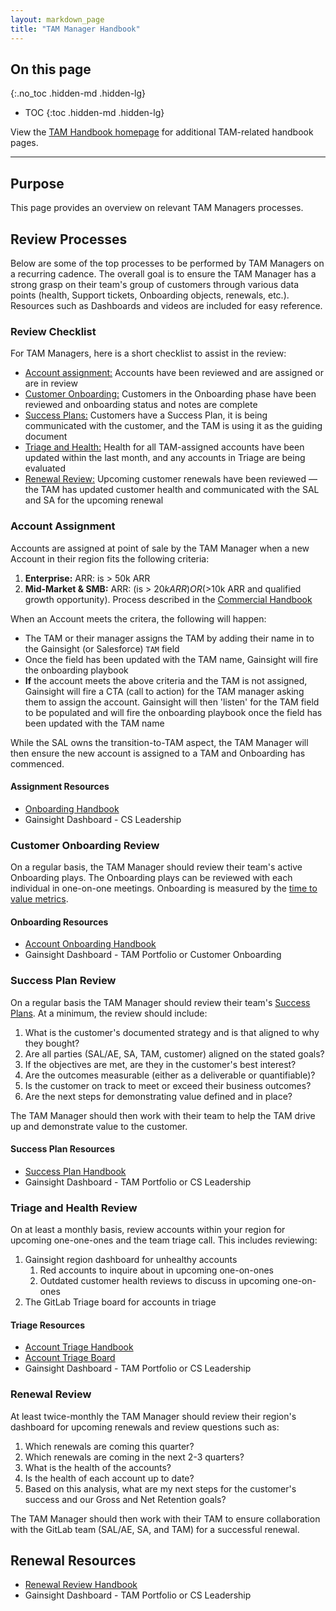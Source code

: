 ```yaml
---
layout: markdown_page
title: "TAM Manager Handbook"
---
```


## On this page
{:.no_toc .hidden-md .hidden-lg}

- TOC
{:toc .hidden-md .hidden-lg}

View the [TAM Handbook homepage](/handbook/customer-success/tam/) for additional TAM-related handbook pages.

---

## Purpose

This page provides an overview on relevant TAM Managers processes.

## Review Processes

Below are some of the top processes to be performed by TAM Managers on a recurring cadence. The overall goal is to ensure the TAM Manager has a strong grasp on their team's group of customers through various data points (health, Support tickets, Onboarding objects, renewals, etc.). Resources such as Dashboards and videos are included for easy reference.

### Review Checklist

For TAM Managers, here is a short checklist to assist in the review:

- [Account assignment:](#account-assignment) Accounts have been reviewed and are assigned or are in review
- [Customer Onboarding:](#onboarding-object-review) Customers in the Onboarding phase have been reviewed and onboarding status and notes are complete
- [Success Plans:](#success-plan-review) Customers have a Success Plan, it is being communicated with the customer, and the TAM is using it as the guiding document
- [Triage and Health:](#triage-and-health-review) Health for all TAM-assigned accounts have been updated within the last month, and any accounts in Triage are being evaluated
- [Renewal Review:](#renewal-review) Upcoming customer renewals have been reviewed — the TAM has updated customer health and communicated with the SAL and SA for the upcoming renewal

### Account Assignment

Accounts are assigned at point of sale by the TAM Manager when a new Account in their region fits the following criteria:

1. **Enterprise:**  ARR: is > 50k ARR  
1. **Mid-Market & SMB:**  ARR:  (is > $20k ARR) OR (>$10k ARR and qualified growth opportunity). Process described in the [Commercial Handbook](/handbook/customer-success/comm-sales/#account-executive-to-tam-existing-accounts-without-a-tam)

When an Account meets the critera, the following will happen:

- The TAM or their manager assigns the TAM by adding their name in to the Gainsight (or Salesforce) `TAM` field
- Once the field has been updated with the TAM name, Gainsight will fire the onboarding playbook
- **If** the account meets the above criteria and the TAM is not assigned, Gainsight will fire a CTA (call to action) for the TAM manager asking them to assign the account.  Gainsight will then 'listen' for the TAM field to be populated and will fire the onboarding playbook once the field has been updated with the TAM name

While the SAL owns the transition-to-TAM aspect, the TAM Manager will then ensure the new account is assigned to a TAM and Onboarding has commenced.

#### Assignment Resources

- [Onboarding Handbook](/handbook/customer-success/tam/onboarding/)
- Gainsight Dashboard - CS Leadership

### Customer Onboarding Review

On a regular basis, the TAM Manager should review their team's active Onboarding plays. The Onboarding plays can be reviewed with each individual in one-on-one meetings. Onboarding is measured by the [time to value metrics](/handbook/customer-success/vision/#time-to-value-kpis).

#### Onboarding Resources

- [Account Onboarding Handbook](/handbook/customer-success/tam/onboarding/)
- Gainsight Dashboard - TAM Portfolio or Customer Onboarding

### Success Plan Review

On a regular basis the TAM Manager should review their team's [Success Plans](/handbook/customer-success/tam/success-plans/). At a minimum, the review should include:

1. What is the customer's documented strategy and is that aligned to why they bought?
1. Are all parties (SAL/AE, SA, TAM, customer) aligned on the stated goals?
1. If the objectives are met, are they in the customer's best interest?
1. Are the outcomes measurable (either as a deliverable or quantifiable)?
1. Is the customer on track to meet or exceed their business outcomes?
1. Are the next steps for demonstrating value defined and in place?

The TAM Manager should then work with their team to help the TAM drive up and demonstrate value to the customer.

#### Success Plan Resources

- [Success Plan Handbook](/handbook/customer-success/tam/success-plans/)
- Gainsight Dashboard - TAM Portfolio or CS Leadership

### Triage and Health Review

On at least a monthly basis, review accounts within your region for upcoming one-one-ones and the team triage call. This includes reviewing:

1. Gainsight region dashboard for unhealthy accounts
   1. Red accounts to inquire about in upcoming one-on-ones
   1. Outdated customer health reviews to discuss in upcoming one-on-ones
1. The GitLab Triage board for accounts in triage

#### Triage Resources

- [Account Triage Handbook](/handbook/customer-success/tam/triage/)
- [Account Triage Board](https://gitlab.com/gitlab-com/customer-success/account-triage/-/boards/703769)
- Gainsight Dashboard - TAM Portfolio or CS Leadership

### Renewal Review

At least twice-monthly the TAM Manager should review their region's dashboard for upcoming renewals and review questions such as:

1. Which renewals are coming this quarter?
1. Which renewals are coming in the next 2-3 quarters?
1. What is the health of the accounts?
1. Is the health of each account up to date?
1. Based on this analysis, what are my next steps for the customer's success and our Gross and Net Retention goals?

The TAM Manager should then work with their TAM to ensure collaboration with the GitLab team (SAL/AE, SA, and TAM) for a successful renewal.

## Renewal Resources

- [Renewal Review Handbook](/handbook/customer-success/tam/renewals/)
- Gainsight Dashboard - TAM Portfolio or CS Leadership

